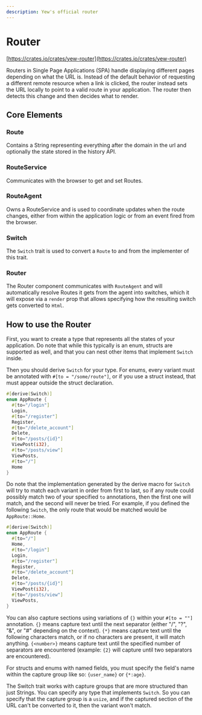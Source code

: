 ```yaml
---
description: Yew's official router
---
```


# Router

[https://crates.io/crates/yew-router](https://crates.io/crates/yew-router)

Routers in Single Page Applications \(SPA\) handle displaying different pages depending on what the URL is. Instead of the default behavior of requesting a different remote resource when a link is clicked, the router instead sets the URL locally to point to a valid route in your application. The router then detects this change and then decides what to render.

## Core Elements

### Route

Contains a String representing everything after the domain in the url and optionally the state stored in the history API.

### RouteService

Communicates with the browser to get and set Routes.

### RouteAgent

Owns a RouteService and is used to coordinate updates when the route changes, either from within the application logic or from an event fired from the browser.

### Switch

The `Switch` trait is used to convert a `Route` to and from the implementer of this trait.

### Router

The Router component communicates with `RouteAgent` and will automatically resolve Routes it gets from the agent into switches, which it will expose via a `render` prop that allows specifying how the resulting switch gets converted to `Html`.

## How to use the Router

First, you want to create a type that represents all the states of your application. Do note that while this typically is an enum, structs are supported as well, and that you can nest other items that implement `Switch` inside.

Then you should derive `Switch` for your type. For enums, every variant must be annotated with `#[to = "/some/route"]`, or if you use a struct instead, that must appear outside the struct declaration.

```rust
#[derive(Switch)]
enum AppRoute {
  #[to="/login"]
  Login,
  #[to="/register"]
  Register,
  #[to="/delete_account"]
  Delete, 
  #[to="/posts/{id}"]
  ViewPost(i32),
  #[to="/posts/view"]
  ViewPosts,
  #[to="/"]
  Home
}
```

Do note that the implementation generated by the derive macro for `Switch` will try to match each variant in order from first to last, so if any route could possibly match two of your specified `to` annotations, then the first one will match, and the second will never be tried. For example, if you defined the following `Switch`, the only route that would be matched would be `AppRoute::Home`.

```rust
#[derive(Switch)]
enum AppRoute {
  #[to="/"]
  Home,
  #[to="/login"]
  Login,
  #[to="/register"]
  Register,
  #[to="/delete_account"]
  Delete, 
  #[to="/posts/{id}"]
  ViewPost(i32),
  #[to="/posts/view"]
  ViewPosts,
}
```

You can also capture sections using variations of `{}` within your `#[to = ""]` annotation. `{}` means capture text until the next separator \(either "/", "?", "&", or "\#" depending on the context\). `{*}` means capture text until the following characters match, or if no characters are present, it will match anything. `{<number>}` means capture text until the specified number of separators are encountered \(example: `{2}` will capture until two separators are encountered\).

For structs and enums with named fields, you must specify the field's name within the capture group like so: `{user_name}` or `{*:age}`.

The Switch trait works with capture groups that are more structured than just Strings. You can specify any type that implements `Switch`. So you can specify that the capture group is a `usize`, and if the captured section of the URL can't be converted to it, then the variant won't match.

